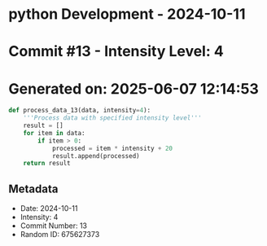 ﻿# python Development - 2024-10-11
# Commit #13 - Intensity Level: 4
# Generated on: 2025-06-07 12:14:53
```python
def process_data_13(data, intensity=4):
    '''Process data with specified intensity level'''
    result = []
    for item in data:
        if item > 0:
            processed = item * intensity + 20
            result.append(processed)
    return result
```
## Metadata
- Date: 2024-10-11
- Intensity: 4
- Commit Number: 13
- Random ID: 675627373
